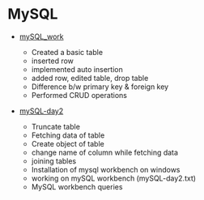 # MySQL

* [mySQL_work](./mySQL_work.txt)
     - Created a basic table
     - inserted row
     - implemented auto insertion
     - added row, edited table, drop table
     - Difference b/w primary key & foreign key
     - Performed CRUD operations

* [mySQL-day2](./mySQL-day2.txt)
     - Truncate table
     - Fetching data of table
     - Create object of table
     - change name of column while fetching data
     - joining tables
     - Installation of mysql workbench on windows
     - working on mySQL workbench (mySQL-day2.txt)
     - MySQL workbench queries